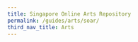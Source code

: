 ```yaml
---
title: Singapore Online Arts Repository
permalink: /guides/arts/soar/
third_nav_title: Arts
---
```

